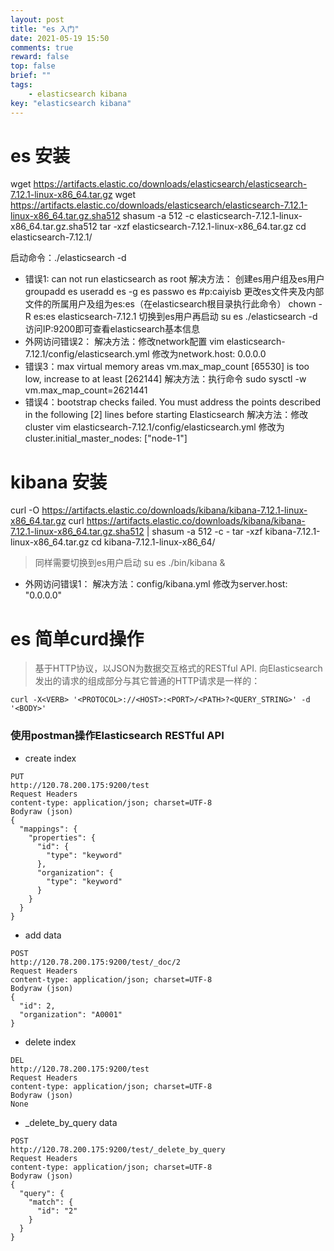 ```yaml
---
layout: post
title: "es 入门"
date: 2021-05-19 15:50
comments: true
reward: false
top: false
brief: ""
tags: 
	- elasticsearch kibana
key: "elasticsearch kibana"
---
```


# es 安装
wget https://artifacts.elastic.co/downloads/elasticsearch/elasticsearch-7.12.1-linux-x86_64.tar.gz
wget https://artifacts.elastic.co/downloads/elasticsearch/elasticsearch-7.12.1-linux-x86_64.tar.gz.sha512
shasum -a 512 -c elasticsearch-7.12.1-linux-x86_64.tar.gz.sha512 
tar -xzf elasticsearch-7.12.1-linux-x86_64.tar.gz
cd elasticsearch-7.12.1/ 

启动命令：./elasticsearch -d
* 错误1: can not run elasticsearch as root 
解决方法：
	创建es用户组及es用户
	groupadd es
	useradd es -g es
	passwo es #p:caiyisb
	更改es文件夹及内部文件的所属用户及组为es:es（在elasticsearch根目录执行此命令）
	chown -R es:es elasticsearch-7.12.1
	切换到es用户再启动
	su es
	./elasticsearch -d
	访问IP:9200即可查看elasticsearch基本信息
* 外网访问错误2：
解决方法：修改network配置
	vim elasticsearch-7.12.1/config/elasticsearch.yml
	修改为network.host: 0.0.0.0
* 错误3：max virtual memory areas vm.max_map_count [65530] is too low, increase to at least [262144]
解决方法：执行命令
	sudo sysctl -w vm.max_map_count=2621441
* 错误4：bootstrap checks failed. You must address the points described in the following [2] lines before starting Elasticsearch
解决方法：修改cluster
	vim elasticsearch-7.12.1/config/elasticsearch.yml
	修改为cluster.initial_master_nodes: ["node-1"]

# kibana 安装
curl -O https://artifacts.elastic.co/downloads/kibana/kibana-7.12.1-linux-x86_64.tar.gz
curl https://artifacts.elastic.co/downloads/kibana/kibana-7.12.1-linux-x86_64.tar.gz.sha512 | shasum -a 512 -c - 
tar -xzf kibana-7.12.1-linux-x86_64.tar.gz
cd kibana-7.12.1-linux-x86_64/ 

> 同样需要切换到es用户启动
su es
./bin/kibana &

* 外网访问错误1：
解决方法：config/kibana.yml
	修改为server.host: "0.0.0.0"
	
# es 简单curd操作
> 基于HTTP协议，以JSON为数据交互格式的RESTful API.
向Elasticsearch发出的请求的组成部分与其它普通的HTTP请求是一样的：
```
curl -X<VERB> '<PROTOCOL>://<HOST>:<PORT>/<PATH>?<QUERY_STRING>' -d '<BODY>'
```
### 使用postman操作Elasticsearch RESTful API
* create index
```
PUT
http://120.78.200.175:9200/test
Request Headers
content-type: application/json; charset=UTF-8
Bodyraw (json)
{
  "mappings": {
    "properties": {
      "id": {
        "type": "keyword"
      },
      "organization": {
        "type": "keyword"
      }
    }
  }
}

```
* add data
```
POST
http://120.78.200.175:9200/test/_doc/2
Request Headers
content-type: application/json; charset=UTF-8
Bodyraw (json)
{
  "id": 2,
  "organization": "A0001"
}
```
* delete index
```
DEL
http://120.78.200.175:9200/test
Request Headers
content-type: application/json; charset=UTF-8
Bodyraw (json)
None
```
* _delete_by_query data
```
POST
http://120.78.200.175:9200/test/_delete_by_query
Request Headers
content-type: application/json; charset=UTF-8
Bodyraw (json)
{
  "query": {
    "match": {
      "id": "2"
    }
  }
}
```